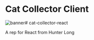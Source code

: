 # Cat Collector Client
![banner](https://i.imgur.com/juxPY8i.png)# cat-collector-react

A rep for React from Hunter Long 
